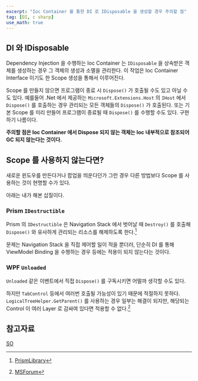 ```yaml
---
excerpt: "Ioc Container 를 통한 DI 로 IDisposable 을 생성할 경우 주의할 점"
tag: [DI, c sharp]
use_math: true
---
```


## DI 와 IDisposable

Dependency Injection 을 수행하는 Ioc Container 는 ```IDisposable``` 을 상속받은 객체를 생성하는 경우 그 객체의 생성과 소멸을 관리한다. 이 작업은 Ioc Container Interface 이기도 한 Scope 생성을 통해서 이루어진다.

Scope 를 만들지 않으면 프로그램이 종료 시 ```Dispose()``` 가 호출될 수도 있고 아닐 수도 있다. 예를들어 .Net 에서 제공하는 ```Microsoft.Extensions.Host``` 의 ```IHost``` 에서 ```Dispose()``` 를 호출하는 경우 관리되는 모든 객체들의 ```Dispose()``` 가 호출된다. 또는 기본 Scope 를 미리 만들어 프로그램이 종료될 때 ```Dispose()``` 를 수행할 수도 있다. 구현하기 나름이다.

__주의할 점은 Ioc Container 에서 Dispose 되지 않는 객체는 Ioc 내부적으로 참조되어 GC 되지 않는다는 것이다.__ 



## Scope 를 사용하지 않는다면?

새로운 윈도우를 만든다거나 팝업을 띄운다던가 그런 경우 다른 방법보다 Scope 를 사용하는 것이 현명할 수가 있다. 

아래는 내가 해본 삽질이다.


### Prism ```IDestructible```

Prism 의 ```IDestructible``` 은 Navigation Stack 에서 벗어날 때 ```Destroy()``` 를 호출해 ```Dispose()``` 와 유사하게 관리되는 리소스를 해제하도록 한다.[^prism]

문제는 Navigation Stack 을 직접 제어할 일이 적을 뿐더러, 단순히 DI 를 통해 ViewModel Binding 을 수행하는 경우 등에는 적용이 되지 않는다는 것이다.


### WPF ```Unloaded```

```Unloaded``` 같은 이벤트에서 직접 ```Dispose()``` 를 구독시키면 어떨까 생각할 수도 있다. 

하지만 ```TabControl``` 등에서 여러번 호출될 가능성이 있기 때문에 적절하지 못하다. ```LogicalTreeHelper.GetParent()``` 를 사용하는 경우 일부는 해결이 되지만, 해당되는 Control 이 여러 Layer 로 감싸여 있다면 적용할 수 없다.[^msforum]




## 참고자료

[SO](https://stackoverflow.com/questions/51501578/how-to-correctly-and-safely-dispose-of-singletons-instances-registered-in-the-co)

[^prism]: [PrismLibrary](https://prismlibrary.com/docs/xamarin-forms/creating-your-first-prism-app.html)

[^msforum]: [MSForum](https://social.msdn.microsoft.com/Forums/vstudio/en-US/529350a0-400e-4366-8a20-8245d0faf377/unloaded-event-firing-on-a-usercontrol-when-it-shouldnt?forum=wpf)